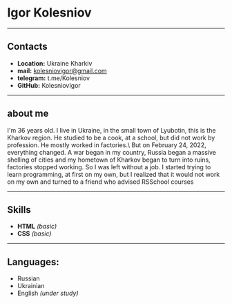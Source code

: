# Igor Kolesniov
***

## Contacts
* **Location:** Ukraine Kharkiv
* **mail:** kolesniovigor@gmail.com
* **telegram:** t.me/Kolesniov
* **GitHub:** KolesniovIgor
***
## about me
I'm 36 years old. I live in Ukraine, in the small town of Lyubotin, this is the Kharkov region. He studied to be a cook, at a school, but did not work by profession. He mostly worked in factories.\ But on February 24, 2022, everything changed. A war began in my country, Russia began a massive shelling of cities and my hometown of Kharkov began to turn into ruins, factories stopped working. So I was left without a job. I started trying to learn programming, at first on my own, but I realized that it would not work on my own and turned to a friend who advised RSSchool courses
***
## Skills
* **HTML** *(basic)*
* **CSS** *(basic)*
***
## Languages: 
* Russian 
* Ukrainian 
* English *(under study)*
